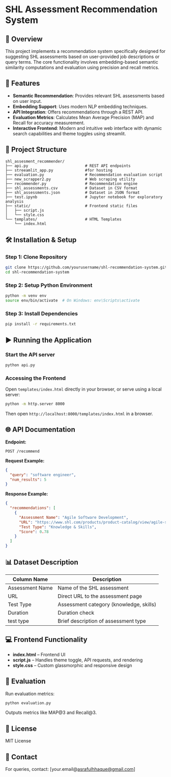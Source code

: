 
# SHL Assessment Recommendation System

## 📖 Overview
This project implements a recommendation system specifically designed for suggesting SHL assessments based on user-provided job descriptions or query terms. The core functionality involves embedding-based semantic similarity computations and evaluation using precision and recall metrics.

## 🚀 Features
- **Semantic Recommendation**: Provides relevant SHL assessments based on user input.
- **Embedding Support**: Uses modern NLP embedding techniques.
- **API Integration**: Offers recommendations through a REST API.
- **Evaluation Metrics**: Calculates Mean Average Precision (MAP) and Recall for accuracy measurement.
- **Interactive Frontend**: Modern and intuitive web interface with dynamic search capabilities and theme toggles using streamlit.

## 📁 Project Structure

```
shl_assesment_recommender/
├── api.py                         # REST API endpoints
├── streeamlit_app.py              #for hosting
├── evaluation.py                  # Recommendation evaluation script
├── new_scrapper2.py               # Web scraping utility
├── recommender.py                 # Recommendation engine
├── shl_assessments.csv            # Dataset in CSV format
├── shl_assessments.json           # Dataset in JSON format
├── test.ipynb                     # Jupyter notebook for exploratory analysis
├── static/                        # Frontend static files
│   ├── script.js
│   └── style.css
└── templates/                     # HTML Templates
    └── index.html
```

## 🛠 Installation & Setup

### Step 1: Clone Repository
```bash
git clone https://github.com/yourusername/shl-recommendation-system.git
cd shl-recommendation-system
```

### Step 2: Setup Python Environment
```bash
python -m venv env
source env/bin/activate  # On Windows: env\Scripts\activate
```

### Step 3: Install Dependencies
```bash
pip install -r requirements.txt
```

## ▶️ Running the Application

### Start the API server
```bash
python api.py
```

### Accessing the Frontend
Open `templates/index.html` directly in your browser, or serve using a local server:

```bash
python -m http.server 8000
```

Then open `http://localhost:8000/templates/index.html` in a browser.

## 🌐 API Documentation

**Endpoint:**
```
POST /recommend
```

**Request Example:**
```json
{
  "query": "software engineer",
  "num_results": 5
}
```

**Response Example:**
```json
{
  "recommendations": [
    {
      "Assessment Name": "Agile Software Development",
      "URL": "https://www.shl.com/products/product-catalog/view/agile-software-development/",
      "Test Type": "Knowledge & Skills",
      "Score": 0.78
    }
  ]
}
```

## 📊 Dataset Description

| Column Name     | Description                             |
|-----------------|-----------------------------------------|
| Assessment Name | Name of the SHL assessment              |
| URL             | Direct URL to the assessment page       |
| Test Type       | Assessment category (knowledge, skills) |
| Duration        | Duration check                          |
| test type       | Brief description of assessment type    |


## 💻 Frontend Functionality

- **index.html** – Frontend UI
- **script.js** – Handles theme toggle, API requests, and rendering
- **style.css** – Custom glassmorphic and responsive design

## 🧪 Evaluation

Run evaluation metrics:
```bash
python evaluation.py
```

Outputs metrics like MAP@3 and Recall@3.



## 📜 License
MIT License

## 📧 Contact
For queries, contact: [your.email@asrafulhhaque@gmail.com]
